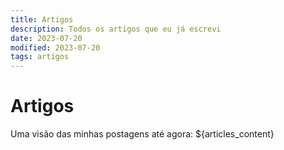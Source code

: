 ```yaml
---
title: Artigos
description: Todos os artigos que eu já escrevi
date: 2023-07-20
modified: 2023-07-20
tags: artigos
---
```

# Artigos

Uma visão das minhas postagens até agora:
${articles_content}